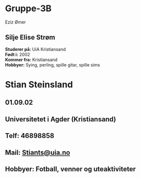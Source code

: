 # Gruppe-3B
Eziz Ømer

## Silje Elise Strøm
**Studerer på:** UiA Kristiansand <br>
**Født i:** 2002 <br>
**Kommer fra:** Kristiansand <br>
**Hobbyer:** Sying, perling, spille gitar, spille sims 

# Stian Steinsland
## 01.09.02 <br>
## Universitetet i Agder (Kristiansand) <br>
## Telf: 46898858 <br>
## Mail: Stiants@uia.no <br>
## Hobbyer: Fotball, venner og uteaktiviteter <br>

